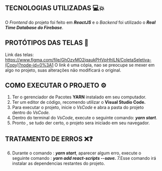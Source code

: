 ## TECNOLOGIAS UTILIZADAS 💻💥

O *Frontend* do projeto foi feito em **_ReactJS_** e o *Backend* foi utilizado o **_Real Time Database do Firebase_**.

## PROTÓTIPOS DAS TELAS 📱

 Link das telas: <https://www.figma.com/file/GhOzvMO2jqaukPHVpHhlLN/ColetaSeletiva-(Copy)?node-id=0%3A1>
 O link é uma cópia, nao se preocupe se mexer em algo no projeto, suas alterações não modificará o original.

## COMO EXECUTAR O PROJETO ⚙


1. Ter o gerenciador de Pacotes __YARN__ instalado em seu computador.
2. Ter um editor de código, recomendo utilizar o __Visual Studio Code.__
3. Para executar o projeto, inicie o *VsCode* e abra a pasta do projeto dentro do *VsCode.*
4. Dentro do terminal do *VsCode*, execute o seguinte comando: *__yarn start__*.
5. Pronto , se tudo der certo, o projeto sera iniciado em seu navegador.

## TRATAMENTO DE ERROS ❌❓

6. Durante o comando : **_yarn start_**, aparecer algum erro, execute o seguinte comando : **_yarn add react-scripts --save._**
7.Esse comando irá instalar as dependencias restantes do projeto.
